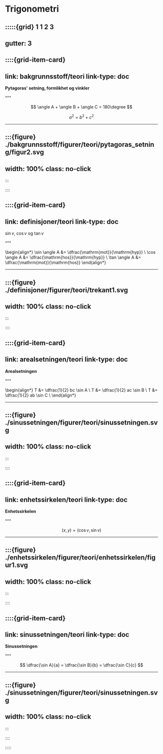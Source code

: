 # Trigonometri



:::::{grid} 1 1 2 3
---
gutter: 3
---

::::{grid-item-card}
---
link: bakgrunnsstoff/teori
link-type: doc
---
**Pytagoras' setning, formlikhet og vinkler**


^^^

$$
\angle A + \angle B + \angle C = 180\degree
$$

$$
a^2 = b^2 + c^2
$$

---

:::{figure} ./bakgrunnsstoff/figurer/teori/pytagoras_setning/figur2.svg
---
width: 100%
class: no-click
---
:::

::::

::::{grid-item-card}
---
link: definisjoner/teori
link-type: doc
---
$\sin v$, $\cos v$ og $\tan v$


^^^

\begin{align*}
    \sin \angle A &= \dfrac{\mathrm{mot}}{\mathrm{hyp}} \\
    \cos \angle A &= \dfrac{\mathrm{hos}}{\mathrm{hyp}} \\
    \tan \angle A &= \dfrac{\mathrm{mot}}{\mathrm{hos}}
\end{align*}

---

:::{figure} ./definisjoner/figurer/teori/trekant1.svg
---
width: 100%
class: no-click
---
:::

::::


::::{grid-item-card}
---
link: arealsetningen/teori
link-type: doc
---
**Arealsetningen**


^^^

\begin{align*}
    T &= \dfrac{1}{2} bc \sin A \\
    T &= \dfrac{1}{2} ac \sin B \\
    T &= \dfrac{1}{2} ab \sin C \\
\end{align*}

---

:::{figure} ./sinussetningen/figurer/teori/sinussetningen.svg
---
width: 100%
class: no-click
---
:::

::::


::::{grid-item-card}
---
link: enhetssirkelen/teori
link-type: doc
---
**Enhetssirkelen**


^^^

$$
(x, y) = (\cos v, \sin v)
$$

---

:::{figure} ./enhetssirkelen/figurer/teori/enhetssirkelen/figur1.svg
---
width: 100%
class: no-click
---
:::

::::


::::{grid-item-card}
---
link: sinussetningen/teori
link-type: doc
---
**Sinussetningen**


^^^

$$
\dfrac{\sin A}{a} = \dfrac{\sin B}{b} = \dfrac{\sin C}{c}
$$

---

:::{figure} ./sinussetningen/figurer/teori/sinussetningen.svg
---
width: 100%
class: no-click
---
:::

::::

:::::